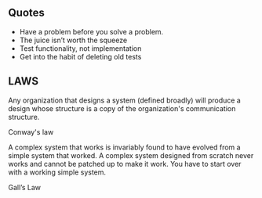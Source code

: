 ## Quotes

- Have a problem before you solve a problem.
- The juice isn’t worth the squeeze
- Test functionality, not implementation
- Get into the habit of deleting old tests

## LAWS

Any organization that designs a system (defined broadly) will produce a design whose structure is a copy of the organization's communication structure.

Conway's law

A complex system that works is invariably found to have evolved from a simple system that worked. A complex system designed from scratch never works and cannot be patched up to make it work. You have to start over with a working simple system.

Gall’s Law
